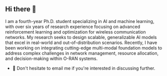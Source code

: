 ## Hi there 👋

<!--
**FLotfiGit/FLotfiGit** is a ✨ _special_ ✨ repository because its `README.md` (this file) appears on your GitHub profile.

Here are some ideas to get you started:

- 🔭 I’m currently working on ...
- 🌱 I’m currently learning ...
- 👯 I’m looking to collaborate on ...
- 🤔 I’m looking for help with ...
- 💬 Ask me about ...
- 📫 How to reach me: ...
- 😄 Pronouns: ...
- ⚡ Fun fact: ...
-->
I am a fourth-year Ph.D. student specializing in AI and machine learning, with over six years of research experience focusing on advanced reinforcement learning and optimization for wireless communication networks. My research seeks to design scalable, generalizable AI models that excel in real-world and out-of-distribution scenarios. Recently, I have been working on integrating cutting-edge multi-modal foundation models to address complex challenges in network management, resource allocation, and decision-making within O-RAN systems.

- 💬 Don't hesitate to email me if you're interested in discussing further.
